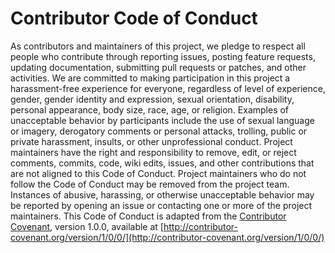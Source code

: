 # Contributor Code of Conduct
As contributors and maintainers of this project, we pledge to respect all people who contribute through reporting issues, posting feature requests, updating documentation, submitting pull requests or patches, and other activities.
We are committed to making participation in this project a harassment-free experience for everyone, regardless of level of experience, gender, gender identity and expression, sexual orientation, disability, personal appearance, body size, race, age, or religion.
Examples of unacceptable behavior by participants include the use of sexual language or imagery, derogatory comments or personal attacks, trolling, public or private harassment, insults, or other unprofessional conduct.
Project maintainers have the right and responsibility to remove, edit, or reject comments, commits, code, wiki edits, issues, and other contributions that are not aligned to this Code of Conduct. Project maintainers who do not follow the Code of Conduct may be removed from the project team.
Instances of abusive, harassing, or otherwise unacceptable behavior may be reported by opening an issue or contacting one or more of the project maintainers.
This Code of Conduct is adapted from the [Contributor Covenant](http://contributor-covenant.org), version 1.0.0, available at [http://contributor-covenant.org/version/1/0/0/](http://contributor-covenant.org/version/1/0/0/)

